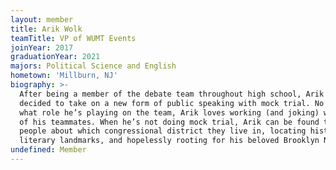 ```yaml
---
layout: member
title: Arik Wolk
teamTitle: VP of WUMT Events
joinYear: 2017
graduationYear: 2021
majors: Political Science and English
hometown: 'Millburn, NJ'
biography: >-
  After being a member of the debate team throughout high school, Arik Wolk
  decided to take on a new form of public speaking with mock trial. No matter
  what role he’s playing on the team, Arik loves working (and joking) with all
  of his teammates. When he’s not doing mock trial, Arik can be found telling
  people about which congressional district they live in, locating historical
  literary landmarks, and hopelessly rooting for his beloved Brooklyn Nets.
undefined: Member
---
```


